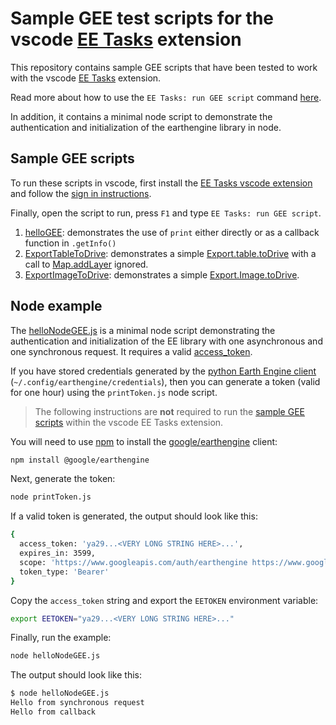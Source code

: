 # Sample GEE test scripts for the vscode [EE Tasks](https://github.com/gee-community/eetasks) extension

This repository contains sample GEE scripts that have been tested to work with the vscode [EE Tasks](https://marketplace.visualstudio.com/items?itemName=gee-community.eetasks) extension. 

Read more about how to use the `EE Tasks: run GEE script` command [here](https://github.com/gee-community/eetasks/blob/main/docs/runGEEscripts.md).

In addition, it contains a minimal node script to demonstrate the authentication and initialization of the earthengine library in node. 

## Sample GEE scripts

To run these scripts in vscode, first install the [EE Tasks vscode extension](https://marketplace.visualstudio.com/items?itemName=gee-community.eetasks) and follow the [sign in instructions](https://github.com/lopezvoliver/eetasks/tree/auth#sign-in-options).

Finally, open the script to run, press `F1` and type `EE Tasks: run GEE script`. 

1. [helloGEE](./helloGEE.js): demonstrates the use of `print` either directly or as a callback function in `.getInfo()`
2. [ExportTableToDrive](./ExportTabletoDrive.js): demonstrates a simple [Export.table.toDrive](https://developers.google.com/earth-engine/apidocs/export-table-todrive) with a call to [Map.addLayer](https://developers.google.com/earth-engine/apidocs/map-addlayer) ignored. 
3. [ExportImageToDrive](./ExportImagetoDrive.js): demonstrates a simple [Export.Image.toDrive](https://developers.google.com/earth-engine/apidocs/export-image-todrive).

## Node example 

The [helloNodeGEE.js](./helloNodeGEE.js) is a minimal node script demonstrating the authentication and initialization of the EE library with one asynchronous and one synchronous request. It requires a valid [access_token](https://developers.google.com/identity/protocols/oauth2/javascript-implicit-flow#callinganapi). 

If you have stored credentials generated by the [python Earth Engine client](https://developers.google.com/earth-engine/guides/python_install#authentication) (`~/.config/earthengine/credentials`), then you can generate a token (valid for one hour) using the `printToken.js` node script. 

> The following instructions are **not** required to run the [sample GEE scripts](#sample-gee-scripts) within the vscode EE Tasks extension. 

You will need to use [npm](https://docs.npmjs.com/downloading-and-installing-node-js-and-npm) to install the [google/earthengine](https://www.npmjs.com/package/@google/earthengine) client:

```bash
npm install @google/earthengine
```

Next, generate the token:

```bash
node printToken.js
```

If a valid token is generated, the output should look like this:

```bash
{
  access_token: 'ya29...<VERY LONG STRING HERE>...',
  expires_in: 3599,
  scope: 'https://www.googleapis.com/auth/earthengine https://www.googleapis.com/auth/devstorage.full_control',
  token_type: 'Bearer'
}
```

Copy the `access_token` string and export the `EETOKEN` environment variable:

```bash
export EETOKEN="ya29...<VERY LONG STRING HERE>..."
```

Finally, run the example:

```bash
node helloNodeGEE.js
```

The output should look like this:

```bash
$ node helloNodeGEE.js 
Hello from synchronous request
Hello from callback
```
